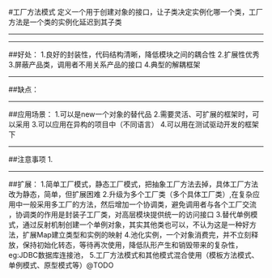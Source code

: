 #工厂方法模式
定义一个用于创建对象的接口，让子类决定实例化哪一个类，工厂方法是一个类的实例化延迟到其子类

----------
----------
##好处：
1.良好的封装性，代码结构清晰，降低模块之间的耦合性
2.扩展性优秀
3.屏蔽产品类，调用者不用关系产品的接口
4.典型的解耦框架

----------
##缺点：


----------  
##应用场景：
1.可以是new一个对象的替代品
2.需要灵活、可扩展的框架时，可以采用
3.可以应用在异构的项目中（不同语言）
4.可以用在测试驱动开发的框架下


----------
##注意事项
1.

----------
##扩展：
1.简单工厂模式，静态工厂模式，把抽象工厂方法去掉，具体工厂方法改为静态，简单，但扩展困难
2.升级为多个工厂类（多个具体工厂类）,在复杂应用中一般采用多工厂的方法，然后增加一个协调类，避免调用者与各个工厂交流
，协调类的作用是封装子工厂类，对高层模块提供统一的访问接口
3.替代单例模式，通过反射机制创建一个单例对象，其实其他类也可以，不认为这是一种好方法，扩展Map建立类型和实例的映射
4.池化实例，一个对象消费完，并不立刻释放，保持初始化转态，等待再次使用，降低队形产生和销毁带来的复杂性，eg:JDBC数据库连接池，
5.工厂方法模式和其他模式混合使用（模板方法模式、单例模式、原型模式等）@TODO